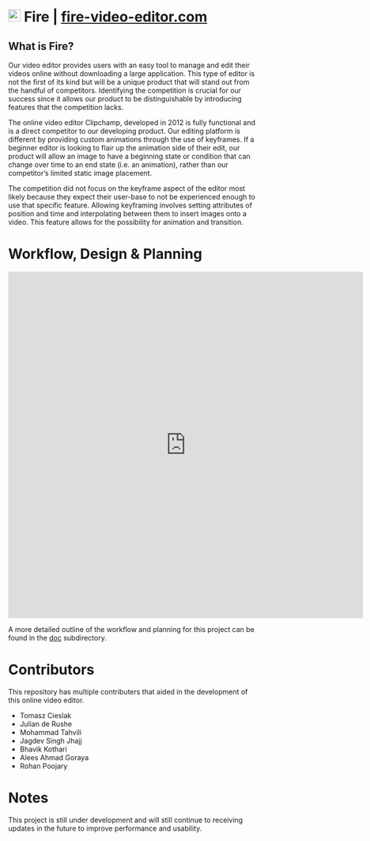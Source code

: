 # <img src="fire/src/logo.svg"  width="25"/> Fire | [fire-video-editor.com](https://fire-video-editor.herokuapp.com/)

## What is Fire?
Our video editor provides users with an easy tool to manage and edit their videos online without downloading a large application. This type of editor is not the first of its kind but will be a unique product that will stand out from the handful of competitors. Identifying the competition is crucial for our success since it allows our product to be distinguishable by introducing features that the competition lacks.

The online video editor Clipchamp, developed in 2012 is fully functional and is a direct competitor to our developing product. Our editing platform is different by providing custom animations through the use of keyframes. If a beginner editor is looking to flair up the animation side of their edit, our product will allow an image to have a beginning state or condition that can change over time to an end state (i.e. an animation), rather than our competitor’s limited static image placement. 

The competition did not focus on the keyframe aspect of the editor most likely because they expect their user-base to not be experienced enough to use that specific feature. Allowing keyframing involves setting attributes of position and time and interpolating between them to insert images onto a video. This feature allows for the possibility for animation and transition.

# Workflow, Design & Planning
<object>
<iframe src="http://docs.google.com/gview?url=http://example.com/mypdf.pdf&embedded=true" style="width:718px; height:700px;" frameborder="0"></iframe>

</object>

A more detailed outline of the workflow and planning for this project can be found in the [doc](https://github.com/TomaszCieslak4/fire-video-editor/tree/main/doc) subdirectory.
# Contributors

This repository has multiple contributers that aided in the development of this online video editor.
- Tomasz Cieslak
- Julian de Rushe   
- Mohammad Tahvili  
- Jagdev Singh Jhajj
- Bhavik Kothari    
- Alees Ahmad Goraya
- Rohan Poojary 

# Notes
This project is still under development and will still continue to receiving updates in the future to improve performance and usability.
